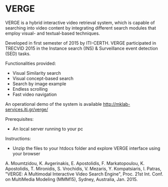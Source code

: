 # VERGE

VERGE is a hybrid interactive video retrieval system, which is capable of searching into video content by integrating different search modules that employ visual- and textual-based techniques.

Developed in first semester of 2015 by ITI-CERTH. VERGE participated in TRECVID 2015 in the Instance search (INS) & Surveillance event detection (SED) tasks.

Functionalities provided:
  - Visual Similarity search
  - Visual concept-based search
  - Search by image example
  - Endless scrolling
  - Fast video navigation
  
An operational demo of the system is available http://mklab-services.iti.gr/verge/

Prerequisites:
  - An local server running to your pc


Instructions:
  - Unzip the files to your htdocs folder and explore VERGE interface using your browser


A. Moumtzidou, K. Avgerinakis, E. Apostolidis, F. Markatopoulou, K. Apostolidis, T. Mironidis, S. Vrochidis, V. Mezaris, Y. Kompatsiaris, I. Patras, "VERGE: A Multimodal Interactive Video Search Engine", Proc. 21st Int. Conf. on MultiMedia Modeling (MMM15), Sydney, Australia, Jan. 2015.